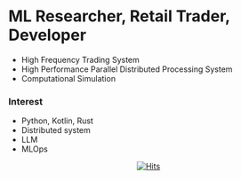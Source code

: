 # ML Researcher, Retail Trader, Developer
- High Frequency Trading System
- High Performance Parallel Distributed Processing System
- Computational Simulation

### Interest
- Python, Kotlin, Rust
- Distributed system
- LLM
- MLOps

<div align=center>
  
  [![Hits](https://hits.seeyoufarm.com/api/count/incr/badge.svg?url=https%3A%2F%2Fgithub.com%2Fbohblue2%2Fhit-counter&count_bg=%2379C83D&title_bg=%23555555&icon=&icon_color=%23E7E7E7&title=hits&edge_flat=false)](https://hits.seeyoufarm.com)
</div>
